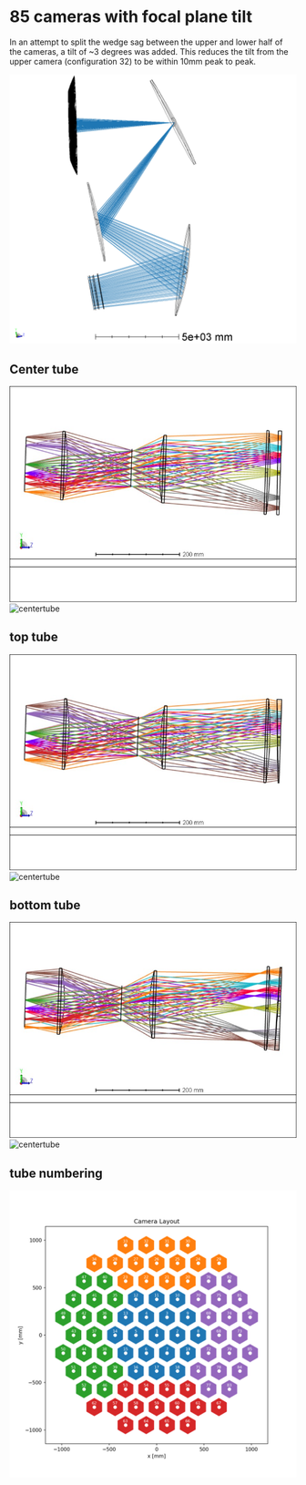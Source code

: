 # 85 cameras with focal plane tilt

In an attempt to split the wedge sag between the upper and lower half of the cameras, a tilt of ~3 degrees was added. This reduces the tilt from the upper camera (configuration 32) to be within 10mm peak to peak.

![](3DLayout/3DLayout_chiefray.png)


## Center tube

![centertube](3DLayout/strehls_cam_01.JPG)
![centertube](wedges/sag_cam01.png)

## top tube
![centertube](3DLayout/strehls_cam_31.JPG)
![centertube](wedges/sag_cam31.png)

## bottom tube
![centertube](3DLayout/strehls_cam_65.JPG)
![centertube](wedges/sag_cam65.png)

## tube numbering
![tube_numbering](camera_groups.png)

